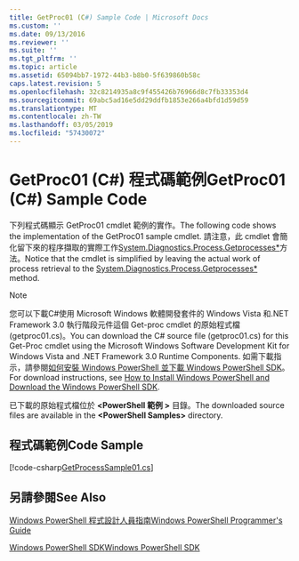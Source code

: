 ```yaml
---
title: GetProc01 (C#) Sample Code | Microsoft Docs
ms.custom: ''
ms.date: 09/13/2016
ms.reviewer: ''
ms.suite: ''
ms.tgt_pltfrm: ''
ms.topic: article
ms.assetid: 65094bb7-1972-44b3-b8b0-5f639860b58c
caps.latest.revision: 5
ms.openlocfilehash: 32c8214935a8c9f455426b76966d8c7fb33353d4
ms.sourcegitcommit: 69abc5ad16e5dd29ddfb1853e266a4bfd1d59d59
ms.translationtype: MT
ms.contentlocale: zh-TW
ms.lasthandoff: 03/05/2019
ms.locfileid: "57430072"
---
```

# <a name="getproc01-c-sample-code"></a><span data-ttu-id="e32de-102">GetProc01 (C#) 程式碼範例</span><span class="sxs-lookup"><span data-stu-id="e32de-102">GetProc01 (C#) Sample Code</span></span>

<span data-ttu-id="e32de-103">下列程式碼顯示 GetProc01 cmdlet 範例的實作。</span><span class="sxs-lookup"><span data-stu-id="e32de-103">The following code shows the implementation of the GetProc01 sample cmdlet.</span></span> <span data-ttu-id="e32de-104">請注意，此 cmdlet 會簡化留下來的程序擷取的實際工作[System.Diagnostics.Process.Getprocesses\*](/dotnet/api/System.Diagnostics.Process.GetProcesses)方法。</span><span class="sxs-lookup"><span data-stu-id="e32de-104">Notice that the cmdlet is simplified by leaving the actual work of process retrieval to the [System.Diagnostics.Process.Getprocesses\*](/dotnet/api/System.Diagnostics.Process.GetProcesses) method.</span></span>

> [!NOTE]
> <span data-ttu-id="e32de-105">您可以下載C#使用 Microsoft Windows 軟體開發套件的 Windows Vista 和.NET Framework 3.0 執行階段元件這個 Get-proc cmdlet 的原始程式檔 (getproc01.cs)。</span><span class="sxs-lookup"><span data-stu-id="e32de-105">You can download the C# source file (getproc01.cs) for this Get-Proc cmdlet using the Microsoft Windows Software Development Kit for Windows Vista and .NET Framework 3.0 Runtime Components.</span></span> <span data-ttu-id="e32de-106">如需下載指示，請參閱[如何安裝 Windows PowerShell 並下載 Windows PowerShell SDK](/powershell/developer/installing-the-windows-powershell-sdk)。</span><span class="sxs-lookup"><span data-stu-id="e32de-106">For download instructions, see [How to Install Windows PowerShell and Download the Windows PowerShell SDK](/powershell/developer/installing-the-windows-powershell-sdk).</span></span>
>
> <span data-ttu-id="e32de-107">已下載的原始程式檔位於 **\<PowerShell 範例 >** 目錄。</span><span class="sxs-lookup"><span data-stu-id="e32de-107">The downloaded source files are available in the **\<PowerShell Samples>** directory.</span></span>

## <a name="code-sample"></a><span data-ttu-id="e32de-108">程式碼範例</span><span class="sxs-lookup"><span data-stu-id="e32de-108">Code Sample</span></span>

[!code-csharp[GetProcessSample01.cs](../../powershell-sdk-samples/SDK-2.0/csharp/GetProcessSample01/GetProcessSample01.cs#L11-L126 "GetProcessSample01.cs")]

## <a name="see-also"></a><span data-ttu-id="e32de-109">另請參閱</span><span class="sxs-lookup"><span data-stu-id="e32de-109">See Also</span></span>

[<span data-ttu-id="e32de-110">Windows PowerShell 程式設計人員指南</span><span class="sxs-lookup"><span data-stu-id="e32de-110">Windows PowerShell Programmer's Guide</span></span>](./windows-powershell-programmer-s-guide.md)

[<span data-ttu-id="e32de-111">Windows PowerShell SDK</span><span class="sxs-lookup"><span data-stu-id="e32de-111">Windows PowerShell SDK</span></span>](../windows-powershell-reference.md)